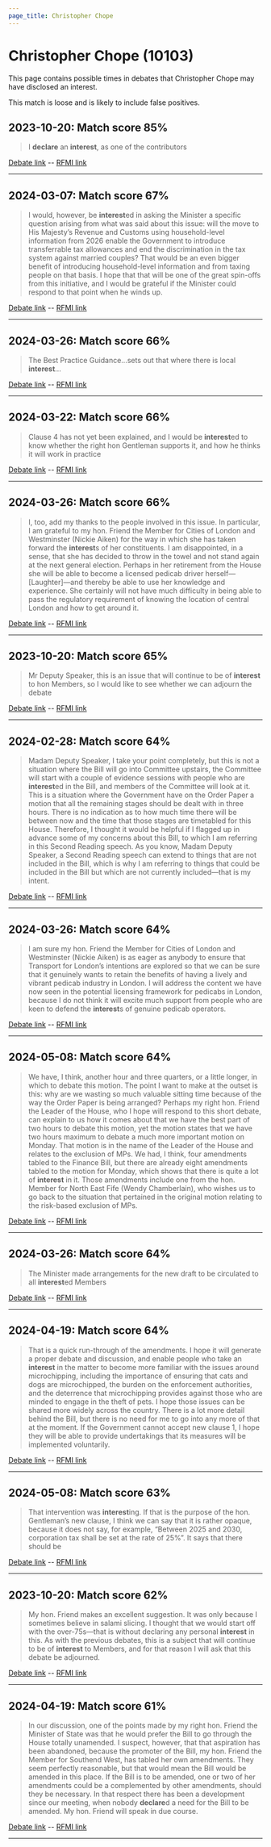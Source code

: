 ```yaml
---
page_title: Christopher Chope
---
```


# Christopher Chope  (10103)

This page contains possible times in debates that Christopher Chope may have disclosed an interest.

This match is loose and is likely to include false positives. 



## 2023-10-20: Match score 85%

>I **declare** an **interest**, as one of the contributors

[Debate link](https://www.theyworkforyou.com/debates/?id=2023-10-20a.499.4)  --  [RFMI link](https://www.theyworkforyou.com/mp/10103/register)


---



## 2024-03-07: Match score 67%

>I would, however, be **interest**ed in asking the Minister a specific question arising from what was said about this issue: will the move to His Majesty’s Revenue and Customs using household-level information from 2026 enable the Government to introduce transferrable tax allowances and end the discrimination in the tax system against married couples? That would be an even bigger benefit of introducing household-level information and from taxing people on that basis. I hope that that will be one of the great spin-offs from this initiative, and I would be grateful if the Minister could respond to that point when he winds up.

[Debate link](https://www.theyworkforyou.com/debates/?id=2024-03-07c.1002.0)  --  [RFMI link](https://www.theyworkforyou.com/mp/10103/register)


---



## 2024-03-26: Match score 66%

>The Best Practice Guidance…sets out that where there is local **interest**…

[Debate link](https://www.theyworkforyou.com/debates/?id=2024-03-26b.1435.1)  --  [RFMI link](https://www.theyworkforyou.com/mp/10103/register)


---



## 2024-03-22: Match score 66%

>Clause 4 has not yet been explained, and I would be **interest**ed to know whether the right hon Gentleman supports it, and how he thinks it will work in practice

[Debate link](https://www.theyworkforyou.com/debates/?id=2024-03-22a.1166.0)  --  [RFMI link](https://www.theyworkforyou.com/mp/10103/register)


---



## 2024-03-26: Match score 66%

>I, too, add my thanks to the people involved in this issue. In particular, I am grateful to my hon. Friend the Member for Cities of London and Westminster (Nickie Aiken) for the way in which she has taken forward the **interest**s of her constituents. I am disappointed, in a sense, that she has decided to throw in the towel and not stand again at the next general election. Perhaps in her retirement from the House she will be able to become a licensed pedicab driver herself—[Laughter]—and thereby be able to use her knowledge and experience. She certainly will not have much difficulty in being able to pass the regulatory requirement of knowing the location of central London and how to get around it.

[Debate link](https://www.theyworkforyou.com/debates/?id=2024-03-26b.1451.0)  --  [RFMI link](https://www.theyworkforyou.com/mp/10103/register)


---



## 2023-10-20: Match score 65%

>Mr Deputy Speaker, this is an issue that will continue to be of **interest** to hon Members, so I would like to see whether we can adjourn the debate

[Debate link](https://www.theyworkforyou.com/debates/?id=2023-10-20a.553.0)  --  [RFMI link](https://www.theyworkforyou.com/mp/10103/register)


---



## 2024-02-28: Match score 64%

>Madam Deputy Speaker, I take your point completely, but this is not a situation where the Bill will go into Committee upstairs, the Committee will start with a couple of evidence sessions with people who are **interest**ed in the Bill, and members of the Committee will look at it. This is a situation where the Government have on the Order Paper a motion that all the remaining stages should be dealt with in three hours. There is no indication as to how much time there will be between now and the time that those stages are timetabled for this House. Therefore, I thought it would be helpful if I flagged up in advance some of my concerns about this Bill, to which I am referring in this Second Reading speech. As you know, Madam Deputy Speaker, a Second Reading speech can extend to things that are not included in the Bill, which is why I am referring to things that could be included in the Bill but which are not currently included—that is my intent.

[Debate link](https://www.theyworkforyou.com/debates/?id=2024-02-28a.391.0)  --  [RFMI link](https://www.theyworkforyou.com/mp/10103/register)


---



## 2024-03-26: Match score 64%

>I am sure my hon. Friend the Member for Cities of London and Westminster (Nickie Aiken) is as eager as anybody to ensure that Transport for London’s intentions are explored so that we can be sure that it genuinely wants to retain the benefits of having a lively and vibrant pedicab industry in London. I will address the content we have now seen in the potential licensing framework for pedicabs in London, because I do not think it will excite much support from people who are keen to defend the **interest**s of genuine pedicab operators.

[Debate link](https://www.theyworkforyou.com/debates/?id=2024-03-26b.1434.1)  --  [RFMI link](https://www.theyworkforyou.com/mp/10103/register)


---



## 2024-05-08: Match score 64%

>We have, I think, another hour and three quarters, or a little longer, in which to debate this motion. The point I want to make at the outset is this: why are we wasting so much valuable sitting time because of the way the Order Paper is being arranged? Perhaps my right hon. Friend the Leader of the House, who I hope will respond to this short debate, can explain to us how it comes about that we have the best part of two hours to debate this motion, yet the motion states that we have two hours maximum to debate a much more important motion on Monday. That motion is in the name of the Leader of the House and relates to the exclusion of MPs. We had, I think, four amendments tabled to the Finance Bill, but there are already eight amendments tabled to the motion for Monday, which shows that there is quite a lot of **interest** in it. Those amendments include one from the hon. Member for North East Fife (Wendy Chamberlain), who wishes us to go back to the situation that pertained in the original motion relating to the risk-based exclusion of MPs.

[Debate link](https://www.theyworkforyou.com/debates/?id=2024-05-08c.653.2)  --  [RFMI link](https://www.theyworkforyou.com/mp/10103/register)


---



## 2024-03-26: Match score 64%

>The Minister made arrangements for the new draft to be circulated to all **interest**ed Members

[Debate link](https://www.theyworkforyou.com/debates/?id=2024-03-26b.1433.0)  --  [RFMI link](https://www.theyworkforyou.com/mp/10103/register)


---



## 2024-04-19: Match score 64%

>That is a quick run-through of the amendments. I hope it will generate a proper debate and discussion, and enable people who take an **interest** in the matter to become more familiar with the issues around microchipping, including the importance of ensuring that cats and dogs are microchipped, the burden on the enforcement authorities, and the deterrence that microchipping provides against those who are minded to engage in the theft of pets. I hope those issues can be shared more widely across the country. There is a lot more detail behind the Bill, but there is no need for me to go into any more of that at the moment. If the Government cannot accept new clause 1, I hope they will be able to provide undertakings that its measures will be implemented voluntarily.

[Debate link](https://www.theyworkforyou.com/debates/?id=2024-04-19b.552.1)  --  [RFMI link](https://www.theyworkforyou.com/mp/10103/register)


---



## 2024-05-08: Match score 63%

>That intervention was **interest**ing. If that is the purpose of the hon. Gentleman’s new clause, I think we can say that it is rather opaque, because it does not say, for example, “Between 2025 and 2030, corporation tax shall be set at the rate of 25%”. It says that there should be

[Debate link](https://www.theyworkforyou.com/debates/?id=2024-05-08c.637.1)  --  [RFMI link](https://www.theyworkforyou.com/mp/10103/register)


---



## 2023-10-20: Match score 62%

>My hon. Friend makes an excellent suggestion. It was only because I sometimes believe in salami slicing. I thought that we would start off with the over-75s—that is without declaring any personal **interest** in this. As with the previous debates, this is a subject that will continue to be of **interest** to Members, and for that reason I will ask that this debate be adjourned.

[Debate link](https://www.theyworkforyou.com/debates/?id=2023-10-20a.530.1)  --  [RFMI link](https://www.theyworkforyou.com/mp/10103/register)


---



## 2024-04-19: Match score 61%

>In our discussion, one of the points made by my right hon. Friend the Minister of State was that he would prefer the Bill to go through the House totally unamended. I suspect, however, that that aspiration has been abandoned, because the promoter of the Bill, my hon. Friend the Member for Southend West, has tabled her own amendments. They seem perfectly reasonable, but that would mean the Bill would be amended in this place. If the Bill is to be amended, one or two of her amendments could be a complemented by other amendments, should they be necessary. In that respect there has been a development since our meeting, when nobody **declare**d a need for the Bill to be amended. My hon. Friend will speak in due course.

[Debate link](https://www.theyworkforyou.com/debates/?id=2024-04-19b.549.1)  --  [RFMI link](https://www.theyworkforyou.com/mp/10103/register)


---

